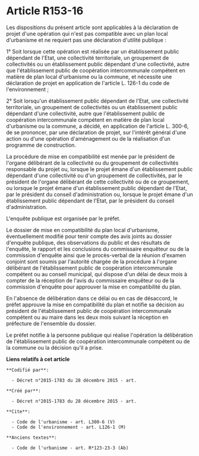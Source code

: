 # Article R153-16

Les dispositions du présent article sont applicables à la déclaration de projet d'une opération qui n'est pas compatible avec
un plan local d'urbanisme et ne requiert pas une déclaration d'utilité publique : 

1° Soit lorsque cette opération est réalisée par un établissement public dépendant de l'Etat, une collectivité territoriale,
un groupement de collectivités ou un établissement public dépendant d'une collectivité, autre que l'établissement public de
coopération intercommunale compétent en matière de plan local d'urbanisme ou la commune, et nécessite une déclaration de
projet en application de l'article L. 126-1 du code de l'environnement ; 

2° Soit lorsqu'un établissement public dépendant de l'Etat, une collectivité territoriale, un groupement de collectivités ou
un établissement public dépendant d'une collectivité, autre que l'établissement public de coopération intercommunale
compétent en matière de plan local d'urbanisme ou la commune, a décidé, en application de l'article L. 300-6, de se
prononcer, par une déclaration de projet, sur l'intérêt général d'une action ou d'une opération d'aménagement ou de la
réalisation d'un programme de construction. 

La procédure de mise en compatibilité est menée par le président de l'organe délibérant de la collectivité ou du groupement
de collectivités responsable du projet ou, lorsque le projet émane d'un établissement public dépendant d'une collectivité ou
d'un groupement de collectivités, par le président de l'organe délibérant de cette collectivité ou de ce groupement, ou
lorsque le projet émane d'un établissement public dépendant de l'Etat, par le président du conseil d'administration ou,
lorsque le projet émane d'un établissement public dépendant de l'Etat, par le président du conseil d'administration. 

L'enquête publique est organisée par le préfet. 

Le dossier de mise en compatibilité du plan local d'urbanisme, éventuellement modifié pour tenir compte des avis joints au
dossier d'enquête publique, des observations du public et des résultats de l'enquête, le rapport et les conclusions du
commissaire enquêteur ou de la commission d'enquête ainsi que le procès-verbal de la réunion d'examen conjoint sont soumis
par l'autorité chargée de la procédure à l'organe délibérant de l'établissement public de coopération intercommunale
compétent ou au conseil municipal, qui dispose d'un délai de deux mois à compter de la réception de l'avis du commissaire
enquêteur ou de la commission d'enquête pour approuver la mise en compatibilité du plan. 

En l'absence de délibération dans ce délai ou en cas de désaccord, le préfet approuve la mise en compatibilité du plan et
notifie sa décision au président de l'établissement public de coopération intercommunale compétent ou au maire dans les deux
mois suivant la réception en préfecture de l'ensemble du dossier. 

Le préfet notifie à la personne publique qui réalise l'opération la délibération de l'établissement public de coopération
intercommunale compétent ou de la commune ou la décision qu'il a prise.

**Liens relatifs à cet article**

	**Codifié par**:

	  - Décret n°2015-1783 du 28 décembre 2015 - art.

	**Créé par**:

	  - Décret n°2015-1783 du 28 décembre 2015 - art.

	**Cite**:

	  - Code de l'urbanisme - art. L300-6 (V)
	  - Code de l'environnement - art. L126-1 (M)

	**Anciens textes**:

	  - Code de l'urbanisme - art. R*123-23-3 (Ab)
